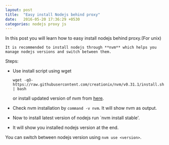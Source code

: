 ```yaml
---
layout: post
title:  "Easy install Nodejs behind proxy"
date:   2016-05-20 17:36:29 +0530
categories: nodejs proxy js
---
```


In this post you will learn how  to easy install nodejs behind proxy.(For unix)

`It is recommended to install nodejs through **nvm** which helps you manage nodejs versions and switch between them.`

Steps:


- Use install script using wget
    
    `wget -qO- https://raw.githubusercontent.com/creationix/nvm/v0.31.1/install.sh | bash`
     
    or install updated version of nvm from [here](https://github.com/creationix/nvm#install-script).
- Check nvm installation by `command -v nvm`. It will show nvm as output.
- Now to install latest version of nodejs run `nvm install stable'.
- It will show you installed nodejs version at the end.

You can switch between nodejs version using `nvm use <version>`.



